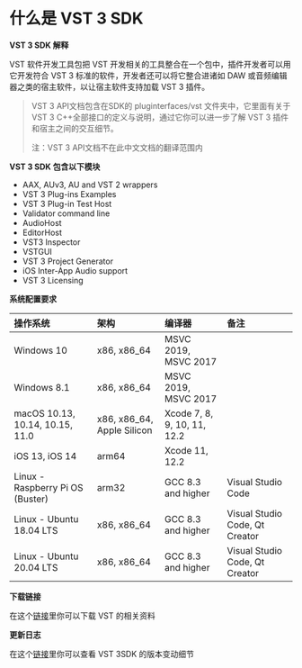 # 什么是 VST 3 SDK



 **VST 3 SDK 解释**

VST 软件开发工具包把 VST 开发相关的工具整合在一个包中，插件开发者可以用它开发符合 VST 3 标准的软件，开发者还可以将它整合进诸如 DAW 或音频编辑器之类的宿主软件，以让宿主软件支持加载 VST 3 插件。

> VST 3 API文档包含在SDK的 pluginterfaces/vst 文件夹中，它里面有关于 VST 3 C++全部接口的定义与说明，通过它你可以进一步了解 VST 3 插件和宿主之间的交互细节。
>
> 注：VST 3 API文档不在此中文文档的翻译范围内

 **VST 3 SDK 包含以下模块**

- AAX, AUv3, AU and VST 2 wrappers
- VST 3 Plug-ins Examples
- VST 3 Plug-in Test Host
- Validator command line
- AudioHost
- EditorHost
- VST3 Inspector
- VSTGUI
- VST 3 Project Generator
- iOS Inter-App Audio support
- VST 3 Licensing



**系统配置要求**

| 操作系统                         | 架构                       | 编译器                      | 备注                           |
| :------------------------------- | :------------------------- | :-------------------------- | :----------------------------- |
| Windows 10                       | x86, x86_64                | MSVC 2019, MSVC 2017        |                                |
| Windows 8.1                      | x86, x86_64                | MSVC 2019, MSVC 2017        |                                |
| macOS 10.13, 10.14, 10.15, 11.0  | x86, x86_64, Apple Silicon | Xcode 7, 8, 9, 10, 11, 12.2 |                                |
| iOS 13, iOS 14                   | arm64                      | Xcode 11, 12.2              |                                |
| Linux - Raspberry Pi OS (Buster) | arm32                      | GCC 8.3 and higher          | Visual Studio Code             |
| Linux - Ubuntu 18.04 LTS         | x86, x86_64                | GCC 8.3 and higher          | Visual Studio Code, Qt Creator |
| Linux - Ubuntu 20.04 LTS         | x86, x86_64                | GCC 8.3 and higher          | Visual Studio Code, Qt Creator |



**下载链接**

在这个[链接](https://developer.steinberg.help/display/VST/VST+3+Links)里你可以下载 VST 的相关资料



**更新日志**

在这个[链接](https://developer.steinberg.help/display/VST/Change+History)里你可以查看 VST 3SDK 的版本变动细节